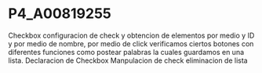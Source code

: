 # P4_A00819255
Checkbox configuracion de check y obtencion de elementos por medio y ID y por medio de nombre, por medio de click verificamos ciertos botones con diferentes funciones como postear palabras la cuales guardamos en una lista.
Declaracion de Checkbox 
Manpulacion de check
eliminacion de lista
